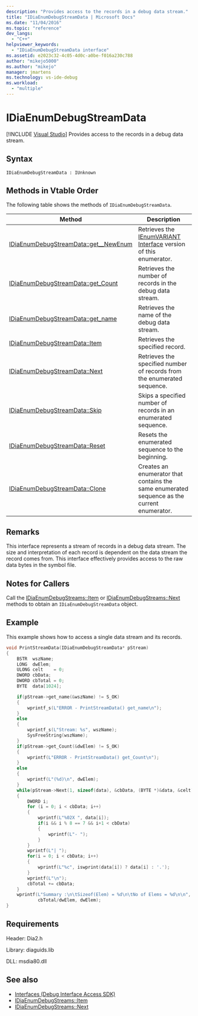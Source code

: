 ```yaml
---
description: "Provides access to the records in a debug data stream."
title: "IDiaEnumDebugStreamData | Microsoft Docs"
ms.date: "11/04/2016"
ms.topic: "reference"
dev_langs:
  - "C++"
helpviewer_keywords:
  - "IDiaEnumDebugStreamData interface"
ms.assetid: e2023c32-4c05-4d0c-a0be-f016a230c788
author: "mikejo5000"
ms.author: "mikejo"
manager: jmartens
ms.technology: vs-ide-debug
ms.workload:
  - "multiple"
---
```

# IDiaEnumDebugStreamData

 [!INCLUDE [Visual Studio](~/includes/applies-to-version/vs-not-mac.md)]
Provides access to the records in a debug data stream.

## Syntax

```
IDiaEnumDebugStreamData : IUnknown
```

## Methods in Vtable Order
The following table shows the methods of `IDiaEnumDebugStreamData`.

|Method|Description|
|------------|-----------------|
|[IDiaEnumDebugStreamData::get__NewEnum](../../debugger/debug-interface-access/idiaenumdebugstreamdata-get-newenum.md)|Retrieves the [IEnumVARIANT Interface](/previous-versions/windows/desktop/api/oaidl/nn-oaidl-ienumvariant) version of this enumerator.|
|[IDiaEnumDebugStreamData::get_Count](../../debugger/debug-interface-access/idiaenumdebugstreamdata-get-count.md)|Retrieves the number of records in the debug data stream.|
|[IDiaEnumDebugStreamData::get_name](../../debugger/debug-interface-access/idiaenumdebugstreamdata-get-name.md)|Retrieves the name of the debug data stream.|
|[IDiaEnumDebugStreamData::Item](../../debugger/debug-interface-access/idiaenumdebugstreamdata-item.md)|Retrieves the specified record.|
|[IDiaEnumDebugStreamData::Next](../../debugger/debug-interface-access/idiaenumdebugstreamdata-next.md)|Retrieves the specified number of records from the enumerated sequence.|
|[IDiaEnumDebugStreamData::Skip](../../debugger/debug-interface-access/idiaenumdebugstreamdata-skip.md)|Skips a specified number of records in an enumerated sequence.|
|[IDiaEnumDebugStreamData::Reset](../../debugger/debug-interface-access/idiaenumdebugstreamdata-reset.md)|Resets the enumerated sequence to the beginning.|
|[IDiaEnumDebugStreamData::Clone](../../debugger/debug-interface-access/idiaenumdebugstreamdata-clone.md)|Creates an enumerator that contains the same enumerated sequence as the current enumerator.|

## Remarks
This interface represents a stream of records in a debug data stream. The size and interpretation of each record is dependent on the data stream the record comes from. This interface effectively provides access to the raw data bytes in the symbol file.

## Notes for Callers
Call the [IDiaEnumDebugStreams::Item](../../debugger/debug-interface-access/idiaenumdebugstreams-item.md) or [IDiaEnumDebugStreams::Next](../../debugger/debug-interface-access/idiaenumdebugstreams-next.md) methods to obtain an `IDiaEnumDebugStreamData` object.

## Example
 This example shows how to access a single data stream and its records.

```C++
void PrintStreamData(IDiaEnumDebugStreamData* pStream)
{
    BSTR  wszName;
    LONG  dwElem;
    ULONG celt    = 0;
    DWORD cbData;
    DWORD cbTotal = 0;
    BYTE  data[1024];

    if(pStream->get_name(&wszName) != S_OK)
    {
        wprintf_s(L"ERROR - PrintStreamData() get_name\n");
    }
    else
    {
        wprintf_s(L"Stream: %s", wszName);
        SysFreeString(wszName);
    }
    if(pStream->get_Count(&dwElem) != S_OK)
    {
        wprintf(L"ERROR - PrintStreamData() get_Count\n");
    }
    else
    {
        wprintf(L"(%d)\n", dwElem);
    }
    while(pStream->Next(1, sizeof(data), &cbData, (BYTE *)&data, &celt) == S_OK)
    {
        DWORD i;
        for (i = 0; i < cbData; i++)
        {
            wprintf(L"%02X ", data[i]);
            if(i && i % 8 == 7 && i+1 < cbData)
            {
                wprintf(L"- ");
            }
        }
        wprintf(L"| ");
        for(i = 0; i < cbData; i++)
        {
            wprintf(L"%c", iswprint(data[i]) ? data[i] : '.');
        }
        wprintf(L"\n");
        cbTotal += cbData;
    }
    wprintf(L"Summary :\n\tSizeof(Elem) = %d\n\tNo of Elems = %d\n\n",
            cbTotal/dwElem, dwElem);
}
```

## Requirements
Header: Dia2.h

Library: diaguids.lib

DLL: msdia80.dll

## See also
- [Interfaces (Debug Interface Access SDK)](../../debugger/debug-interface-access/interfaces-debug-interface-access-sdk.md)
- [IDiaEnumDebugStreams::Item](../../debugger/debug-interface-access/idiaenumdebugstreams-item.md)
- [IDiaEnumDebugStreams::Next](../../debugger/debug-interface-access/idiaenumdebugstreams-next.md)
